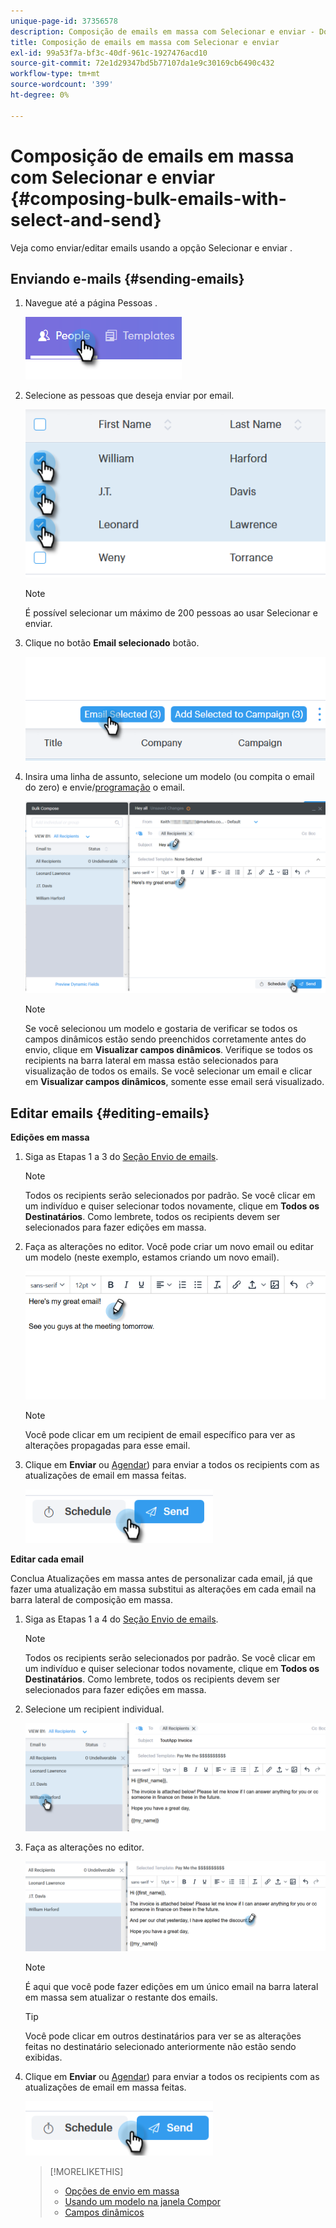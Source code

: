 ```yaml
---
unique-page-id: 37356578
description: Composição de emails em massa com Selecionar e enviar - Documentos do Marketo - Documentação do produto
title: Composição de emails em massa com Selecionar e enviar
exl-id: 99a53f7a-bf3c-40df-961c-1927476acd10
source-git-commit: 72e1d29347bd5b77107da1e9c30169cb6490c432
workflow-type: tm+mt
source-wordcount: '399'
ht-degree: 0%

---
```


# Composição de emails em massa com Selecionar e enviar {#composing-bulk-emails-with-select-and-send}

Veja como enviar/editar emails usando a opção Selecionar e enviar .

## Enviando e-mails {#sending-emails}

1. Navegue até a página Pessoas .

   ![](assets/one-2.png)

1. Selecione as pessoas que deseja enviar por email.

   ![](assets/two-2.png)

   >[!NOTE]
   >
   >É possível selecionar um máximo de 200 pessoas ao usar Selecionar e enviar.

1. Clique no botão **Email selecionado** botão.

   ![](assets/three-2.png)

1. Insira uma linha de assunto, selecione um modelo (ou compita o email do zero) e envie/[programação](/help/marketo/product-docs/marketo-sales-connect/email/using-the-compose-window/scheduling-an-email.md) o email.

   ![](assets/four-2.png)

   >[!NOTE]
   >
   >Se você selecionou um modelo e gostaria de verificar se todos os campos dinâmicos estão sendo preenchidos corretamente antes do envio, clique em **Visualizar campos dinâmicos**. Verifique se todos os recipients na barra lateral em massa estão selecionados para visualização de todos os emails. Se você selecionar um email e clicar em **Visualizar campos dinâmicos**, somente esse email será visualizado.

## Editar emails {#editing-emails}

**Edições em massa**

1. Siga as Etapas 1 a 3 do [Seção Envio de emails](#sending-emails).

   >[!NOTE]
   >
   >Todos os recipients serão selecionados por padrão. Se você clicar em um indivíduo e quiser selecionar todos novamente, clique em **Todos os Destinatários**. Como lembrete, todos os recipients devem ser selecionados para fazer edições em massa.

1. Faça as alterações no editor. Você pode criar um novo email ou editar um modelo (neste exemplo, estamos criando um novo email).

   ![](assets/bulk-three.png)

   >[!NOTE]
   >
   >Você pode clicar em um recipient de email específico para ver as alterações propagadas para esse email.

1. Clique em **Enviar** ou [Agendar](/help/marketo/product-docs/marketo-sales-connect/email/using-the-compose-window/scheduling-an-email.md)) para enviar a todos os recipients com as atualizações de email em massa feitas.

   ![](assets/bulk-four.png)

**Editar cada email**

Conclua Atualizações em massa antes de personalizar cada email, já que fazer uma atualização em massa substitui as alterações em cada email na barra lateral de composição em massa.

1. Siga as Etapas 1 a 4 do [Seção Envio de emails](#sending-emails).

   >[!NOTE]
   >
   >Todos os recipients serão selecionados por padrão. Se você clicar em um indivíduo e quiser selecionar todos novamente, clique em **Todos os Destinatários**. Como lembrete, todos os recipients devem ser selecionados para fazer edições em massa.

1. Selecione um recipient individual.

   ![](assets/each-two.png)

1. Faça as alterações no editor.

   ![](assets/each-three.png)

   >[!NOTE]
   >
   >É aqui que você pode fazer edições em um único email na barra lateral em massa sem atualizar o restante dos emails.

   >[!TIP]
   >
   >Você pode clicar em outros destinatários para ver se as alterações feitas no destinatário selecionado anteriormente não estão sendo exibidas.

1. Clique em **Enviar** ou [Agendar](/help/marketo/product-docs/marketo-sales-connect/email/using-the-compose-window/scheduling-an-email.md)) para enviar a todos os recipients com as atualizações de email em massa feitas.

   ![](assets/each-four.png)

   >[!MORELIKETHIS]
   >
   >* [Opções de envio em massa](/help/marketo/product-docs/marketo-sales-connect/email/using-the-compose-window/bulk-sending-options.md)
   >* [Usando um modelo na janela Compor](/help/marketo/product-docs/marketo-sales-connect/email/using-the-compose-window/using-a-template-in-the-compose-window.md)
   >* [Campos dinâmicos](/help/marketo/product-docs/marketo-sales-connect/templates/dynamic-fields/how-to-insert-dynamic-fields.md)

